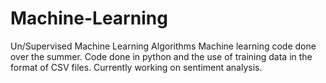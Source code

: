 # Machine-Learning
Un/Supervised Machine Learning Algorithms 
Machine learning code done over the summer. Code done in python and the use of training data in the format of CSV files.
Currently working on sentiment analysis. 

